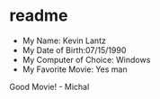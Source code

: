 # readme

- My Name: Kevin Lantz  
- My Date of Birth:07/15/1990
- My Computer of Choice: Windows
- My Favorite Movie: Yes man


Good Movie! - Michal
